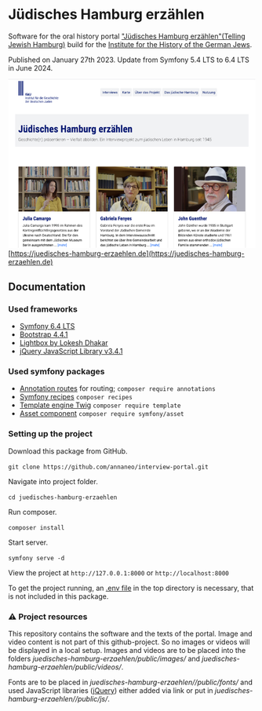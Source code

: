 # Jüdisches Hamburg erzählen

Software for the oral history portal ["Jüdisches Hamburg erzählen"(Telling Jewish Hamburg)](https://juedisches-hamburg-erzaehlen.de) build for the [Institute for the History of the German Jews](https://www.igdj-hh.de).

Published on January 27th 2023.
Update from Symfony 5.4 LTS to 6.4 LTS in June 2024.

[![Screenshot of the website Telling Jewish Hamburg](Screenshot-juedisches-hamburg-erzaehlen.jpg)](https://juedisches-hamburg-erzaehlen.de)
[https://juedisches-hamburg-erzaehlen.de](https://juedisches-hamburg-erzaehlen.de)

## Documentation

### Used frameworks

- [Symfony 6.4 LTS](https://symfony.com/releases/6.4)
- [Bootstrap 4.4.1](https://github.com/twbs/bootstrap/releases/tag/v4.4.1)
- [Lightbox by Lokesh Dhakar](https://lokeshdhakar.com/projects/lightbox2)
- [jQuery JavaScript Library v3.4.1](https://jquery.com)

### Used symfony packages

- [Annotation routes](https://symfony.com/doc/current/page_creation.html#annotation-routes) for routing; `composer require annotations`
- [Symfony recipes](https://github.com/symfony/recipes) `composer recipes`
- [Template engine Twig](https://twig.symfony.com) `composer require template`
- [Asset component](https://symfony.com/doc/current/components/asset.html) `composer require symfony/asset`

### Setting up the project

Download this package from GitHub.

`git clone https://github.com/annaneo/interview-portal.git`

Navigate into project folder.

`cd juedisches-hamburg-erzaehlen`

Run composer.

`composer install`

Start server.

`symfony serve -d`

View the project at `http://127.0.0.1:8000` or `http://localhost:8000`

To get the project running, an [.env file](https://symfony.com/doc/current/configuration.html#configuring-environment-variables-in-env-files) in the top directory is necessary, that is not included in this package.

### ⚠️ Project resources

This repository contains the software and the texts of the portal. 
Image and video content is not part of this github-project. 
So no images or videos will be displayed in a local setup. 
Images and videos are to be placed into the folders _juedisches-hamburg-erzaehlen/public/images/_ and _juedisches-hamburg-erzaehlen/public/videos/_.

Fonts are to be placed in _juedisches-hamburg-erzaehlen//public/fonts/_ and used JavaScript libraries ([jQuery](https://jquery.com)) either added via link or put in _juedisches-hamburg-erzaehlen//public/js/_.

